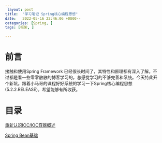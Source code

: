```yaml
---
 layout: post
title:  "学习笔记 Spring核心编程思想"
date:   2022-05-16 22:46:06 +0800--
categories: [Spring, ]
tags: [框架, ]  

---
```


# 前言

接触和使用Spring Framework 已经很长时间了，其特性和原理都有深入了解。不过都是看一些零零散散的博客学习的，总感觉学习的不够完善和系统。今天特此开个新坑，跟着小马哥的课程好好系统的学习一下Spring核心编程思想(5.2.2.RELEASE)，希望能够有所收获。



# 目录

[重新认识IOC/IOC容器概述](http://www.silince.cn/2022/05/16/Spring%E6%A0%B8%E5%BF%83%E7%BC%96%E7%A8%8B%E6%80%9D%E6%83%B3-%E9%87%8D%E6%96%B0%E8%AE%A4%E8%AF%86IOC-IOC%E5%AE%B9%E5%99%A8%E6%A6%82%E8%BF%B0/)

[Spring Bean基础 ]()


